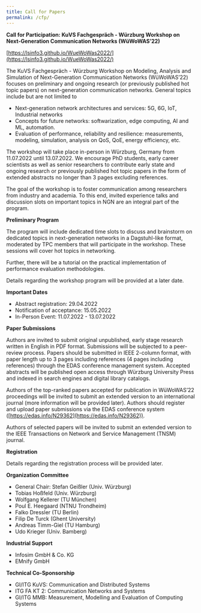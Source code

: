 ```yaml
---
title: Call for Papers
permalink: /cfp/
---
```


**Call for Participation: KuVS Fachgespräch - Würzburg Workshop on Next-Generation Communication Networks (WüWoWAS’22)**

[https://lsinfo3.github.io/WueWoWas2022/](https://lsinfo3.github.io/WueWoWas2022/)

The KuVS Fachgespräch - Würzburg Workshop on Modeling, Analysis and Simulation of Next-Generation Communication Networks (WüWoWAS’22) focuses on preliminary and ongoing research (or previously published hot topic papers) on next-generation communication networks. General topics include but are not limited to

* Next-generation network architectures and services: 5G, 6G, IoT, Industrial networks
* Concepts for future networks: softwarization, edge computing, AI and ML, automation.
* Evaluation of performance, reliability and resilience: measurements, modeling, simulation, analysis on QoS, QoE, energy efficiency, etc.

The workshop will take place in-person in Würzburg, Germany from 11.07.2022 until 13.07.2022. We encourage PhD students, early career scientists as well as senior researchers to contribute early state and ongoing research or previously published hot topic papers in the form of extended abstracts no longer than 3 pages excluding references.

The goal of the workshop is to foster communication among researchers from industry and academia. To this end, invited experience talks and discussion slots on important topics in NGN are an integral part of the program.

**Preliminary Program**

The program will include dedicated time slots to discuss and brainstorm on dedicated topics in next-generation networks in a Dagstuhl-like format, moderated by TPC members that will participate in the workshop. These sessions will cover hot topics in networking.

Further, there will be a tutorial on the practical implementation of performance evaluation methodologies.

Details regarding the workshop program will be provided at a later date.

**Important Dates**

* Abstract registration: 29.04.2022
* Notification of acceptance: 15.05.2022
* In-Person Event: 11.07.2022 - 13.07.2022

**Paper Submissions**

Authors are invited to submit original unpublished, early stage research written in English in PDF format. Submissions will be subjected to a peer-review process. Papers should be submitted in IEEE 2-column format, with paper length up to 3 pages including references (4 pages including references) through the EDAS conference management system. Accepted abstracts will be published open access through Würzburg University Press and indexed in search engines and digital library catalogs.

Authors of the top-ranked papers accepted for publication in WüWoWAS’22 proceedings will be invited to submit an extended version to an international journal (more information will be provided later). Authors should register and upload paper submissions via the EDAS conference system ([https://edas.info/N29362](https://edas.info/N29362)).

Authors of selected papers will be invited to submit an extended version to the IEEE Transactions on Network and Service Management (TNSM) journal.

**Registration**

Details regarding the registration process will be provided later.

**Organization Committee**

* General Chair: Stefan Geißler (Univ. Würzburg)
* Tobias Hoßfeld (Univ. Würzburg)
* Wolfgang Kellerer (TU München)
* Poul E. Heegaard (NTNU Trondheim)
* Falko Dressler (TU Berlin)
* Filip De Turck (Ghent University)
* Andreas Timm-Giel (TU Hamburg)
* Udo Krieger (Univ. Bamberg)

**Industrial Support**

* Infosim GmbH & Co. KG
* EMnify GmbH

**Technical Co-Sponsorship**

* GI/ITG KuVS: Communication and Distributed Systems
* ITG FA KT 2: Communication Networks and Systems
* GI/ITG MMB: Measurement, Modelling and Evaluation of Computing Systems